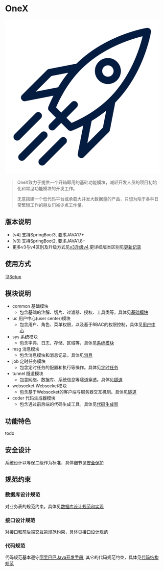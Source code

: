 # OneX
![img](./_media/icon.svg ':size=120x120')

> OneX致力于提供一个开箱即用的基础功能模块，减轻开发人员的项目初始化和常见功能模块的开发工作。
> 
> 无意搭建一个低代码平台或承载大并发大数据量的产品，只想为陷于各种日常繁琐工作的朋友们减少点工作量。

## 版本说明
* [v4] 支持SpringBoot3, 要求JAVA17+
* [v3] 支持SpringBoot2, 要求JAVA1.8+
* 更多v3与v4区别及升级方式见[v3升级v4](boot/v3_to_v4.md),更详细版本区别见[更新记录]((boot/CHANGELOG.md))

## 使用方式
见[Setup](boot/Setup.md)

## 模块说明
- common 基础模块
  - 包含基础的注解、切片、过滤器、授权、工具类等，具体见[基础模块](boot/common.md)
- uc 用户中心(user center)模块
  - 包含用户、角色、菜单权限，以及基于RBAC的权限控制，具体见[用户中心](boot/uc.md)
- sys 系统模块
  - 包含字典、日志、存储、区域等，具体见[系统模块](boot/sys.md)
- msg 消息模块
  - 包含消息模块和消息记录。具体见[消息](boot/msg.md)
- job 定时任务模块
  - 包含定时任务的配置和执行等操作。具体见[定时任务](boot/job.md)
- tunnel 隧道模块
  - 包含网络、数据库、系统信息等隧道穿透。具体见[隧道](boot/tunnel.md)
- websocket Websocket模块
  - 包含基于Websocket的客户端与服务器交互机制。具体见[隧道](boot/tunnel.md)
- coder 代码生成器模块
  - 包含通过前后端的代码生成工具。具体见[代码生成器](boot/coder.md)

## 功能特色
todo

## 安全设计
系统设计以等保二级作为标准，具体细节见[安全保护](boot/security.md)

## 规范约束

### 数据库设计规范
对业务表的规范约束。具体见[数据库设计规范和实现](boot/standard_db.md)

### 接口设计规范
对接口和前后端交互第规范约束，具体见[接口设计规范](boot/standard_api.md)

### 代码规范
代码规范基本遵守[阿里巴巴Java开发手册](https://github.com/alibaba/p3c), 其它的代码规范约束，具体见[代码结构规范](boot/standard_code.md)


